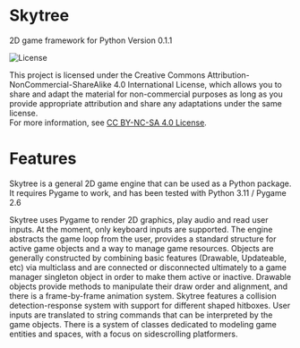 # Skytree
2D game framework for Python
Version 0.1.1

![License](https://img.shields.io/badge/License-CC%20BY--NC--SA%204.0-lightgrey)

This project is licensed under the Creative Commons Attribution-NonCommercial-ShareAlike 4.0 International License, which allows you to share and adapt the material for non-commercial purposes as long as you provide appropriate attribution and share any adaptations under the same license.  
For more information, see [CC BY-NC-SA 4.0 License](https://creativecommons.org/licenses/by-nc-sa/4.0/).

# Features
Skytree is a general 2D game engine that can be used as a Python package.
It requires Pygame to work, and has been tested with Python 3.11 / Pygame 2.6

Skytree uses Pygame to render 2D graphics, play audio and read user inputs. At the moment, only keyboard inputs are supported.
The engine abstracts the game loop from the user, provides a standard structure for active game objects and a way to manage game resources.
Objects are generally constructed by combining basic features (Drawable, Updateable, etc) via multiclass and are connected or disconnected
ultimately to a game manager singleton object in order to make them active or inactive.
Drawable objects provide methods to manipulate their draw order and alignment, and there is a frame-by-frame animation system.
Skytree features a collision detection-response system with support for different shaped hitboxes.
User inputs are translated to string commands that can be interpreted by the game objects.
There is a system of classes dedicated to modeling game entities and spaces, with a focus on sidescrolling platformers.